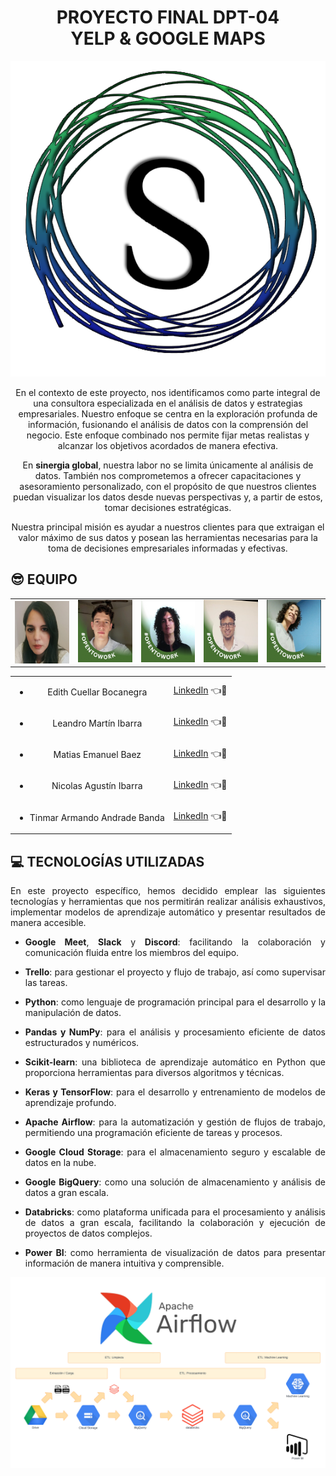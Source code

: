 <div align="center">
<h1>
PROYECTO FINAL DPT-04
</br>
YELP & GOOGLE MAPS
</h1>

![Logo-sinergia-global](Imagenes/SG-logo.png)


En el contexto de este proyecto, nos identificamos como parte integral de una consultora especializada en el análisis de datos y estrategias empresariales. Nuestro enfoque se centra en la exploración profunda de información, fusionando el análisis de datos con la comprensión del negocio. Este enfoque combinado nos permite fijar metas realistas y alcanzar los objetivos acordados de manera efectiva.

En **sinergia global**, nuestra labor no se limita únicamente al análisis de datos. También nos comprometemos a ofrecer capacitaciones y asesoramiento personalizado, con el propósito de que nuestros clientes puedan visualizar los datos desde nuevas perspectivas y, a partir de estos, tomar decisiones estratégicas.

Nuestra principal misión es ayudar a nuestros clientes para que extraigan el valor máximo de sus datos y posean las herramientas necesarias para la toma de decisiones empresariales informadas y efectivas.
</div>
<div align="justify">



## 😎 EQUIPO

<div style="text-align: center;">
<table align="center">
<tr>
<td> <img src="Imagenes/Edith.jpg" width="100" height="100" align="center" /> </td>
<td> <img src="Imagenes/Leandro.jpg" width="100" height="100" /> </td>
<td> <img src="Imagenes/Matias.png" width="100" height="100" /> </td>
<td> <img src="Imagenes/Nicolas.jpg" width="100" height="100" /> </td>
<td> <img src="Imagenes/Tinmar.jpg" width="100" height="100" /> </td>
</tr>
</table>

<table align="center">
<tr> <td> 

- Edith Cuellar Bocanegra </td> <td> [LinkedIn](https://www.linkedin.com/in/edith-cuellar-84521226/)  👈👀 </td></tr>
<tr> <td> 
  
- Leandro Martín Ibarra </td> <td> [LinkedIn](https://www.linkedin.com/in/leandro-ibarra-691030270/)  👈👀</td></tr>
<tr> <td> 

- Matias Emanuel Baez </td> <td> [LinkedIn](https://www.linkedin.com/in/matias-emanuel-baez/)  👈👀</td></tr>
<tr> <td> 

- Nicolas Agustín Ibarra </td> <td> [LinkedIn](https://www.linkedin.com/in/nicovid-ibarra/)  👈👀</td></tr>
<tr> <td> 

- Tinmar Armando Andrade Banda </td> <td> [LinkedIn](https://www.linkedin.com/in/tinmar-data-engineer/)  👈👀</td></tr>

</table>
</div>




## 💻 TECNOLOGÍAS UTILIZADAS

En este proyecto específico, hemos decidido emplear las siguientes tecnologías y herramientas que nos permitirán realizar análisis exhaustivos, implementar modelos de aprendizaje automático y presentar resultados de manera accesible.

+ **Google Meet**, **Slack** y **Discord**: facilitando la colaboración y comunicación fluida entre los miembros del equipo.
+ **Trello**: para gestionar el proyecto y flujo de trabajo, así como supervisar las tareas.

+ **Python**: como lenguaje de programación principal para el desarrollo y la manipulación de datos.
+ **Pandas y NumPy**: para el análisis y procesamiento eficiente de datos estructurados y numéricos.
+ **Scikit-learn**: una biblioteca de aprendizaje automático en Python que proporciona herramientas para diversos algoritmos y técnicas.
+ **Keras y TensorFlow**: para el desarrollo y entrenamiento de modelos de aprendizaje profundo.

+ **Apache Airflow**: para la automatización y gestión de flujos de trabajo, permitiendo una programación eficiente de tareas y procesos.
+ **Google Cloud Storage**: para el almacenamiento seguro y escalable de datos en la nube.
+ **Google BigQuery**: como una solución de almacenamiento y análisis de datos a gran escala.
+ **Databricks**: como plataforma unificada para el procesamiento y análisis de datos a gran escala, facilitando la colaboración y ejecución de proyectos de datos complejos.
+ **Power BI**: como herramienta de visualización de datos para presentar información de manera intuitiva y comprensible.

![Arquitectura-utilizada](Imagenes/Arquitectura.png)


